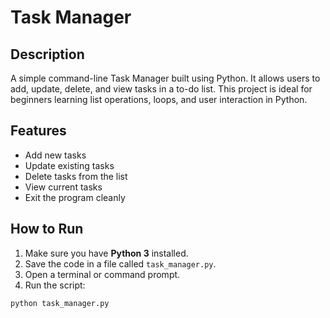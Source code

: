 # Task Manager

## Description
A simple command-line Task Manager built using Python. It allows users to add, update, delete, and view tasks in a to-do list. This project is ideal for beginners learning list operations, loops, and user interaction in Python.

## Features
- Add new tasks  
- Update existing tasks  
- Delete tasks from the list  
- View current tasks  
- Exit the program cleanly

## How to Run
1. Make sure you have **Python 3** installed.  
2. Save the code in a file called `task_manager.py`.  
3. Open a terminal or command prompt.  
4. Run the script:

```bash
python task_manager.py
